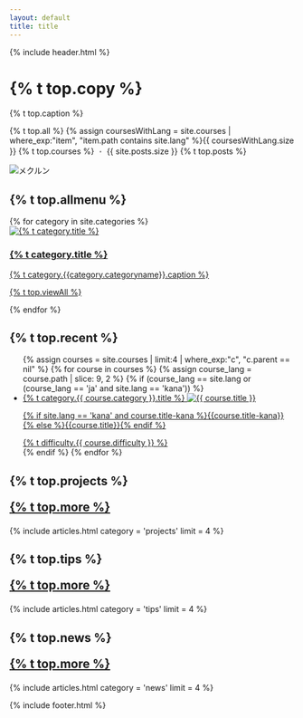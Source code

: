 ```yaml
---
layout: default
title: title
---
```

{% include header.html %}
<div class="top" style="height: auto;">
  <div class="top-text">
    <h1 class="top-copy">{% t top.copy %}</h1>
    <p>{% t top.caption %}</p>
    <p class="top-course-count">{% t top.all %} {% assign coursesWithLang = site.courses | where_exp:"item", "item.path contains site.lang" %}{{ coursesWithLang.size }} {% t top.courses %}<span style="opacity: 0.6;"> ・ </span>{{ site.posts.size }} {% t top.posts %}</p>
  </div>
  <img  data-src="{{ site.url }}/assets/images/mainvisual.svg" data-width="300" alt="メクルン" class="top-mainvisual">
</div>
<div class="main">
  <h2 id="allmenu">{% t top.allmenu %}</h2>
  <div class="list-category">
    {% for category in site.categories %}
    <a href="{{ site.baseurl }}{{category.permalink}}" class="list-category-one">
      <div class="list-category-thumbnail" style="background: #{{ category.color }};">
        <img data-src="{{ site.url }}/assets/images/{{category.categoryname}}.svg" alt="{% t category.title %}" class="list-category-img">
        <h3 class="list-category-heading">{% t category.title %}</h3>
      </div>
      <p>{% t category.{{category.categoryname}}.caption %}</p>
      <p class="list-category-link">{% t top.viewAll %}</p>
    </a>
    {% endfor %}
  </div>

  <h2 id="newcourse">{% t top.recent %}</h2>
  <ul class="top-course-list course-list">
  {% assign courses = site.courses | limit:4 | where_exp:"c", "c.parent == nil" %}
  {% for course in courses %}
    {% assign course_lang = course.path | slice: 9, 2 %}
    {% if (course_lang == site.lang or (course_lang == 'ja' and site.lang == 'kana')) %}
    <li>
      <a href="{{course.url}}">
        <span class="top-course-list-category">{% t category.{{ course.category }}.title %}</span>
        <img data-src="{{ site.url }}/assets/course/{{ course.category }}/{{ course.course-name }}{{ course.thumbnail }}" data-width="300" alt="{{ course.title }}" loading="auto">
        <p class="course-list-title">{% if site.lang == 'kana' and course.title-kana %}{{course.title-kana}}{% else %}{{course.title}}{% endif %}</p>
        <span class="top-course-list-difficulty"> {% t difficulty.{{ course.difficulty }} %} </span>
      </a>
    </li>
    {% endif %}
  {% endfor %}
  </ul>

  <h2 id="projects" class="post-list-heading">{% t top.projects %}<p class="post-list-more"><a href="/projects">{% t top.more %}</a></p></h2>
  {% include articles.html category = 'projects' limit = 4 %}

  <h2 id="tips" class="post-list-heading">{% t top.tips %}<p class="post-list-more"><a href="/tips">{% t top.more %}</a></p></h2>
  {% include articles.html category = 'tips' limit = 4 %}

  <h2 id="news" class="post-list-heading">{% t top.news %}<p class="post-list-more"><a href="/news">{% t top.more %}</a></p></h2>
  {% include articles.html category = 'news' limit = 4 %}
</div>


{% include footer.html %}
